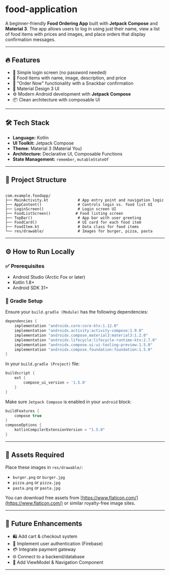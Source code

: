 # food-application

A beginner-friendly **Food Ordering App** built with **Jetpack Compose** and **Material 3**. The app allows users to log in using just their name, view a list of food items with prices and images, and place orders that display confirmation messages.

---

## 🔥 Features

- 🔐 Simple login screen (no password needed)
- 🍕 Food items with name, image, description, and price
- 🛒 "Order Now" functionality with a Snackbar confirmation
- 🎨 Material Design 3 UI
- ⚙️ Modern Android development with **Jetpack Compose**
- 📦 Clean architecture with composable UI

---

## 🛠️ Tech Stack

- **Language:** Kotlin
- **UI Toolkit:** Jetpack Compose
- **Theme:** Material 3 (Material You)
- **Architecture:** Declarative UI, Composable Functions
- **State Management:** `remember`, `mutableStateOf`

---

## 📁 Project Structure

```

com.example.foodapp/
├── MainActivity.kt             # App entry point and navigation logic
├── AppContent()                # Controls login vs. food list UI
├── LoginScreen()               # Login screen UI
├── FoodListScreen()           # Food listing screen
├── TopBar()                    # App bar with user greeting
├── FoodCard()                  # UI card for each food item
├── FoodItem.kt                 # Data class for food items
└── res/drawable/               # Images for burger, pizza, pasta

````

---

## ⚙️ How to Run Locally

### ✅ Prerequisites

- Android Studio (Arctic Fox or later)
- Kotlin 1.8+
- Android SDK 31+

### 🧩 Gradle Setup

Ensure your `build.gradle (Module)` has the following dependencies:

```gradle
dependencies {
    implementation "androidx.core:core-ktx:1.12.0"
    implementation "androidx.activity:activity-compose:1.9.0"
    implementation "androidx.compose.material3:material3:1.2.0"
    implementation "androidx.lifecycle:lifecycle-runtime-ktx:2.7.0"
    implementation "androidx.compose.ui:ui-tooling-preview:1.5.0"
    implementation "androidx.compose.foundation:foundation:1.5.0"
}
````

In your `build.gradle (Project)` file:

```gradle
buildscript {
    ext {
        compose_ui_version = '1.5.0'
    }
}
```

Make sure `Jetpack Compose` is enabled in your `android` block:

```gradle
buildFeatures {
    compose true
}
composeOptions {
    kotlinCompilerExtensionVersion = "1.5.0"
}
```

---

## 🎨 Assets Required

Place these images in `res/drawable/`:

* `burger.png` or `burger.jpg`
* `pizza.png` or `pizza.jpg`
* `pasta.png` or `pasta.jpg`

You can download free assets from [https://www.flaticon.com/](https://www.flaticon.com/) or similar royalty-free image sites.

---

## 📝 Future Enhancements

* 🛍 Add cart & checkout system
* 🔐 Implement user authentication (Firebase)
* 💳 Integrate payment gateway
* 🌐 Connect to a backend/database
* 📱 Add ViewModel & Navigation Component

---

